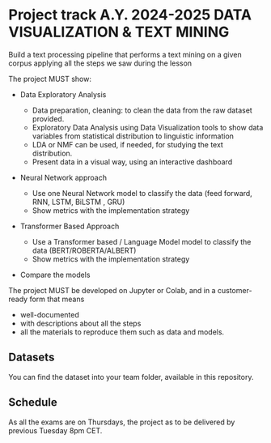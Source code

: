 # Project track A.Y. 2024-2025 DATA VISUALIZATION & TEXT MINING

Build a text processing pipeline that performs a text mining on a given corpus applying all the steps we saw during the lesson

The project MUST show:
*	Data Exploratory Analysis
    * Data preparation, cleaning: to clean the data from the raw dataset provided.
    * Exploratory Data Analysis using Data Visualization tools to show data variables from statistical distribution to linguistic information
    * LDA or NMF can be used, if needed, for studying the text distribution.
    * Present data in a visual way, using an interactive dashboard

* Neural Network approach 
  * Use one Neural Network model to classify the data (feed forward, RNN, LSTM, BiLSTM , GRU)
  * Show metrics with the implementation strategy 

* Transformer Based Approach
  * Use a Transformer based / Language Model model to classify the data (BERT/ROBERTA/ALBERT)
  * Show metrics with the implementation strategy 

* Compare the models

The project MUST be developed on Jupyter or Colab, and in a customer-ready form that means
* well-documented
* with descriptions about all the steps 
* all the materials to reproduce them such as data and models.

## Datasets
You can find the dataset into your team folder, available in this repository.

## Schedule
As all the exams are on Thursdays, the project as to be delivered by previous Tuesday 8pm CET.
